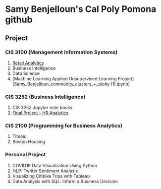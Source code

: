 # Samy Benjelloun's Cal Poly Pomona github
## Project
### CIS 3100 (Management Information Systems)
1. [Retail Analytics](Samy_Benjelloun_Project_5_6,_3100_ulta_quartiles.ipynb)
2. Business Intelligence
3. Data Science
4. [Machine Learning Applied Unsupervised Learning Project](Samy_Benjelloun_commodity_clusters_+_plotly (1).ipynb)

### CIS 3252 (Business Intelligence)
1. CIS 3252 Jupyter note books
2. [Final Project - HR Analytics](Final_Project_Benjelloun_Samy.ipynb)

### CIS 2100 (Programming for Business Analytics)
1. Titnaic
2. Boston Housing

### Personal Project 
1. COVID19 Data Visualization Using Python
2. NLP: Twitter Sentiment Analysis
3. Visualizing Citibike Trips with Tableau
4. Data Analysis with SQL: Inform a Business Decision
